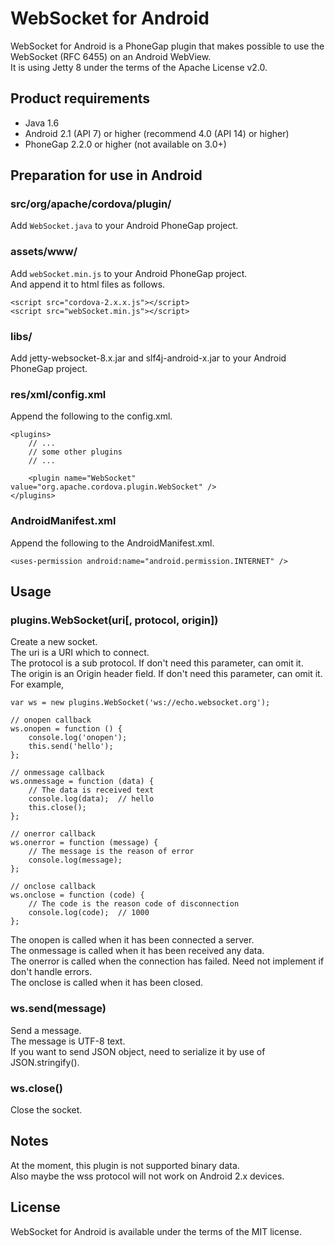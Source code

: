 # WebSocket for Android
WebSocket for Android is a PhoneGap plugin that makes possible to use the WebSocket (RFC 6455) on an Android WebView.  
It is using Jetty 8 under the terms of the Apache License v2.0.  

## Product requirements
 - Java 1.6  
 - Android 2.1 (API 7) or higher (recommend 4.0 (API 14) or higher)  
 - PhoneGap 2.2.0 or higher (not available on 3.0+)  

## Preparation for use in Android
### src/org/apache/cordova/plugin/
Add `WebSocket.java` to your Android PhoneGap project.  

### assets/www/
Add `webSocket.min.js` to your Android PhoneGap project.  
And append it to html files as follows.  

    <script src="cordova-2.x.x.js"></script>
    <script src="webSocket.min.js"></script>

### libs/
Add jetty-websocket-8.x.jar and slf4j-android-x.jar to your Android PhoneGap project.  

### res/xml/config.xml
Append the following to the config.xml.  

    <plugins>
        // ...
        // some other plugins
        // ...

        <plugin name="WebSocket" value="org.apache.cordova.plugin.WebSocket" />
    </plugins>

### AndroidManifest.xml
Append the following to the AndroidManifest.xml.  

    <uses-permission android:name="android.permission.INTERNET" />

## Usage
### plugins.WebSocket(uri[, protocol, origin])
Create a new socket.  
The uri is a URI which to connect.  
The protocol is a sub protocol. If don't need this parameter, can omit it.  
The origin is an Origin header field. If don't need this parameter, can omit it.  
For example,  

    var ws = new plugins.WebSocket('ws://echo.websocket.org');

    // onopen callback
    ws.onopen = function () {
        console.log('onopen');
        this.send('hello');
    };

    // onmessage callback
    ws.onmessage = function (data) {
        // The data is received text
        console.log(data);  // hello
        this.close();
    };

    // onerror callback
    ws.onerror = function (message) {
        // The message is the reason of error
        console.log(message);
    };

    // onclose callback
    ws.onclose = function (code) {
        // The code is the reason code of disconnection
        console.log(code);  // 1000
    };

The onopen is called when it has been connected a server.  
The onmessage is called when it has been received any data.  
The onerror is called when the connection has failed. Need not implement if don't handle errors.  
The onclose is called when it has been closed.  

### ws.send(message)
Send a message.  
The message is UTF-8 text.  
If you want to send JSON object, need to serialize it by use of JSON.stringify().  

### ws.close()
Close the socket.  

## Notes
At the moment, this plugin is not supported binary data.  
Also maybe the wss protocol will not work on Android 2.x devices.  

## License
WebSocket for Android is available under the terms of the MIT license.  
